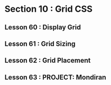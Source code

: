# Section 10 : Grid CSS
## Lesson 60 : Display Grid

## Lesson 61 : Grid Sizing

## Lesson 62 : Grid Placement

## Lesson 63 : PROJECT: Mondiran 

